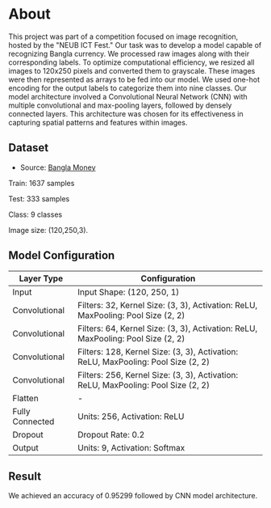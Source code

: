 # About
This project was part of a competition focused on image recognition, hosted by the "NEUB ICT Fest."
Our task was to develop a model capable of recognizing Bangla currency.
We processed raw images along with their corresponding labels.
To optimize computational efficiency, we resized all images to 120x250 pixels and converted them to grayscale.
These images were then represented as arrays to be fed into our model.
We used one-hot encoding for the output labels to categorize them into nine classes.
Our model architecture involved a Convolutional Neural Network (CNN) with multiple convolutional and max-pooling layers, followed by densely connected layers.
This architecture was chosen for its effectiveness in capturing spatial patterns and features within images.

## Dataset
- Source: [Bangla Money](https://www.kaggle.com/datasets/nsojib/bangla-money)

Train: 1637 samples

Test: 333 samples

Class: 9 classes

Image size: (120,250,3).

## Model Configuration
| Layer Type       | Configuration            |
|------------------|--------------------------|
| Input            | Input Shape: (120, 250, 1) |
| Convolutional    | Filters: 32, Kernel Size: (3, 3), Activation: ReLU, MaxPooling: Pool Size (2, 2) |
| Convolutional    | Filters: 64, Kernel Size: (3, 3), Activation: ReLU, MaxPooling: Pool Size (2, 2) |
| Convolutional    | Filters: 128, Kernel Size: (3, 3), Activation: ReLU, MaxPooling: Pool Size (2, 2) |
| Convolutional    | Filters: 256, Kernel Size: (3, 3), Activation: ReLU, MaxPooling: Pool Size (2, 2) |
| Flatten          | -                        |
| Fully Connected  | Units: 256, Activation: ReLU |
| Dropout          | Dropout Rate: 0.2         |
| Output           | Units: 9, Activation: Softmax |

## Result
We achieved an accuracy of 0.95299 followed by CNN model architecture.
